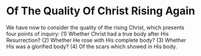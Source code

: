 # Of The Quality Of Christ Rising Again

We have now to consider the quality of the rising Christ, which presents four points of inquiry:
(1) Whether Christ had a true body after His Resurrection?
(2) Whether He rose with His complete body?
(3) Whether His was a glorified body?
(4) Of the scars which showed in His body.